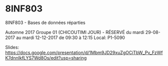 # 8INF803

8INF803 - Bases de données réparties

Automne 2017
Groupe 01 (CHICOUTIMI JOUR) - RÉSERVÉ
du	mardi	29-08-2017	au	mardi	12-12-2017	de	09:30	à	12:15	Local:	P1-5090	

Slides:
https://docs.google.com/presentation/d/1Mbm9JD29xuZgOCiTbW_Pv_FzWfK7dnnIkfLYS7Wd8Os/edit?usp=sharing

